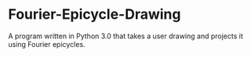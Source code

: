 # Fourier-Epicycle-Drawing
A program written in Python 3.0 that takes a user drawing and projects it using Fourier epicycles.

